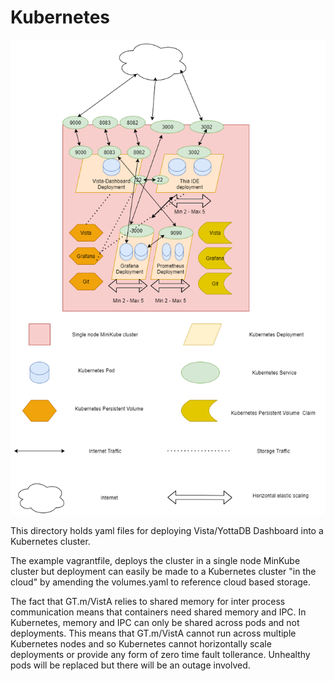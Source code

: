 # Kubernetes

![Alt text](YottaDBDashboard-Kubernetes.png?raw=true "Vista Kubernetes")

This directory holds yaml files for deploying Vista/YottaDB Dashboard into a Kubernetes cluster.

The example vagrantfile, deploys the cluster in a single node MinKube cluster but deployment can easily be made to a Kubernetes cluster "in the cloud" by amending the volumes.yaml to reference cloud based storage.

The fact that GT.m/VistA relies to shared memory for inter process communication means that containers need shared memory and IPC. In Kubernetes, memory and IPC can only be shared across pods and not deployments. This means that GT.m/VistA cannot run across multiple Kubernetes nodes and so Kubernetes cannot horizontally scale deployments or provide any form of zero time fault tollerance. Unhealthy pods will be replaced but there will be an outage involved. 
